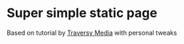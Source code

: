 # Super simple static page

Based on tutorial by [Traversy Media](https://www.youtube.com/watch?v=XsEnj-1hG2o) with personal tweaks
